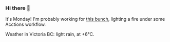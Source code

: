 ### Hi there :wave:

It's Monday! I'm probably working for [this bunch](https://github.com/kohofinancial), lighting a fire under some Acctions workflow.

Weather in Victoria BC: light rain, at +6°C.
